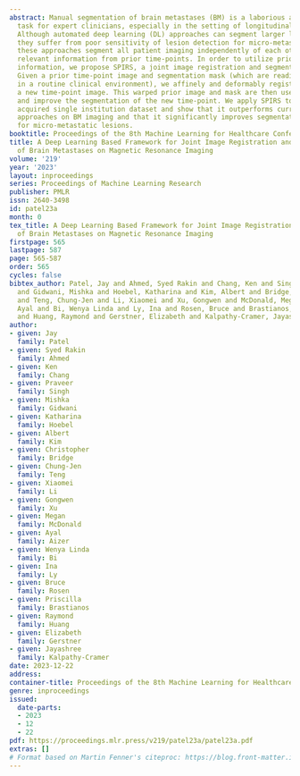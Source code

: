 ```yaml
---
abstract: Manual segmentation of brain metastases (BM) is a laborious and time-consuming
  task for expert clinicians, especially in the setting of longitudinal patient imaging.
  Although automated deep learning (DL) approaches can segment larger lesions effectively,
  they suffer from poor sensitivity of lesion detection for micro-metastases. Moreover,
  these approaches segment all patient imaging independently of each other, ignoring
  relevant information from prior time-points. In order to utilize prior time-point
  information, we propose SPIRS, a joint image registration and segmentation method.
  Given a prior time-point image and segmentation mask (which are readily available
  in a routine clinical environment), we affinely and deformably register these to
  a new time-point image. This warped prior image and mask are then used to enhance
  and improve the segmentation of the new time-point. We apply SPIRS to a large retrospectively
  acquired single institution dataset and show that it outperforms current registration
  approaches on BM imaging and that it significantly improves segmentation performance
  for micro-metastatic lesions.
booktitle: Proceedings of the 8th Machine Learning for Healthcare Conference
title: A Deep Learning Based Framework for Joint Image Registration and Segmentation
  of Brain Metastases on Magnetic Resonance Imaging
volume: '219'
year: '2023'
layout: inproceedings
series: Proceedings of Machine Learning Research
publisher: PMLR
issn: 2640-3498
id: patel23a
month: 0
tex_title: A Deep Learning Based Framework for Joint Image Registration and Segmentation
  of Brain Metastases on Magnetic Resonance Imaging
firstpage: 565
lastpage: 587
page: 565-587
order: 565
cycles: false
bibtex_author: Patel, Jay and Ahmed, Syed Rakin and Chang, Ken and Singh, Praveer
  and Gidwani, Mishka and Hoebel, Katharina and Kim, Albert and Bridge, Christopher
  and Teng, Chung-Jen and Li, Xiaomei and Xu, Gongwen and McDonald, Megan and Aizer,
  Ayal and Bi, Wenya Linda and Ly, Ina and Rosen, Bruce and Brastianos, Priscilla
  and Huang, Raymond and Gerstner, Elizabeth and Kalpathy-Cramer, Jayashree
author:
- given: Jay
  family: Patel
- given: Syed Rakin
  family: Ahmed
- given: Ken
  family: Chang
- given: Praveer
  family: Singh
- given: Mishka
  family: Gidwani
- given: Katharina
  family: Hoebel
- given: Albert
  family: Kim
- given: Christopher
  family: Bridge
- given: Chung-Jen
  family: Teng
- given: Xiaomei
  family: Li
- given: Gongwen
  family: Xu
- given: Megan
  family: McDonald
- given: Ayal
  family: Aizer
- given: Wenya Linda
  family: Bi
- given: Ina
  family: Ly
- given: Bruce
  family: Rosen
- given: Priscilla
  family: Brastianos
- given: Raymond
  family: Huang
- given: Elizabeth
  family: Gerstner
- given: Jayashree
  family: Kalpathy-Cramer
date: 2023-12-22
address:
container-title: Proceedings of the 8th Machine Learning for Healthcare Conference
genre: inproceedings
issued:
  date-parts:
  - 2023
  - 12
  - 22
pdf: https://proceedings.mlr.press/v219/patel23a/patel23a.pdf
extras: []
# Format based on Martin Fenner's citeproc: https://blog.front-matter.io/posts/citeproc-yaml-for-bibliographies/
---
```

